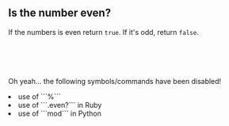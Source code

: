 <h2>Is the number even?</h2>

If the numbers is even return `true`. If it's odd, return `false`. 
<br><br><br><br><br>

Oh yeah... the following symbols/commands have been disabled!

<li> use of ```%```
<li> use of ```.even?``` in Ruby
<li> use of ```mod``` in Python
